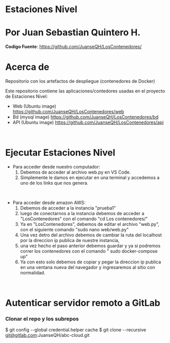 # Estaciones Nivel
# Por Juan Sebastian Quintero H.


**Codigo Fuente**: <a href="https://github.com/JuanseQH/LosContenedores/" target="_blank">https://github.com/JuanseQH/LosContenedores/</a>


# Acerca de

Repositorio con los artefactos de despliegue (contenedores de Docker)

Este repositorio contiene las aplicaciones/contedores usadas en el proyecto de Estaciones Nivel: 
  - Web (Ubuntu image)  https://github.com/JuanseQH/LosContenedores/web
  - Bd (mysql image)    https://github.com/JuanseQH/LosContenedores/bd
  - API (Ubuntu image)  https://github.com/JuanseQH/LosContenedores/api

<br>

# Ejecutar Estaciones Nivel



- Para acceder desde nuestro computador:
    1. Debemos de acceder al archivo web.py en VS Code.
    2. Simplemente le damos en ejecutar en una terminal y accedemos a uno de los links que nos genera. 

<br>
    
- Para acceder desde amazon AWS:
    1. Debemos de acceder a la instancia "prueba1" 
    2. luego de conectarnos a la instancia debemos de acceder a "LosContenedores" con el comando "cd Los contenedores/"
    3. Ya en "LosContenedores", debemos de editar el archivo "web.py", con el siguiente comando "sudo nano web/web.py"
    4. Una vez detro del archivo debemos de cambiar la ruta del localhost por la direccion ip publica de nuestre instancia, 
    5. una vez hecho el paso anterior debemos guardar y ya si podremos correr los contenedores con el comando " sudo docker-compose up"
    6. Ya con esto solo debemos de copiar y pegar la direccion ip publica en una ventana nueva del navegador y ingresaremos al sitio con normalidad.




<br>

# Autenticar servidor remoto a GitLab
### Clonar el repo y los subrepos

$ git config --global credential.helper cache
$ git clone --recursive git@gitlab.com:JuanseQH/abc-cloud.git
